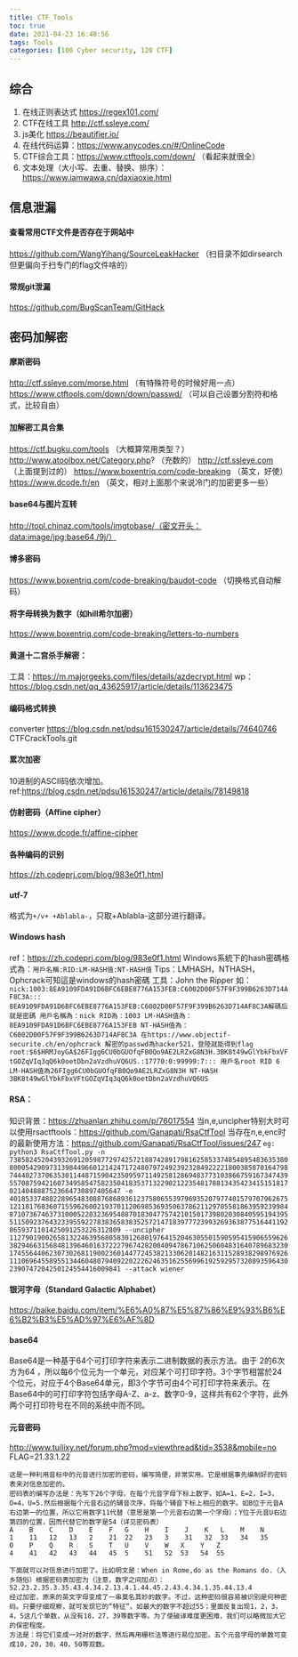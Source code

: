 ```yaml
---
title: CTF_Tools
toc: true
date: 2021-04-23 16:48:56
tags: Tools
categories: [100 Cyber security, 120 CTF]
---
```


## 综合
1. 在线正则表达式  https://regex101.com/
1. CTF在线工具 http://ctf.ssleye.com/
1. js美化 https://beautifier.io/
1. 在线代码运算：https://www.anycodes.cn/#/OnlineCode
1. CTF综合工具：https://www.ctftools.com/down/ （看起来就很全）
1. 文本处理（大小写、去重、替换、排序）：https://www.iamwawa.cn/daxiaoxie.html


## 信息泄漏
#### 查看常用CTF文件是否存在于网站中
https://github.com/WangYihang/SourceLeakHacker （扫目录不如dirsearch但更偏向于扫专门的flag文件啥的）
#### 常规git泄漏
https://github.com/BugScanTeam/GitHack

## 密码加解密
#### 摩斯密码
http://ctf.ssleye.com/morse.html （有特殊符号的时候好用一点）
https://www.ctftools.com/down/down/passwd/ （可以自己设置分割符和格式，比较自由）
#### 加解密工具合集
https://ctf.bugku.com/tools （大概算常用类型？）
http://www.atoolbox.net/Category.php? （充数的）
http://ctf.ssleye.com （上面提到过的）
https://www.boxentriq.com/code-breaking （英文，好使）
https://www.dcode.fr/en （英文，相对上面那个来说冷门的加密更多一些）
#### base64与图片互转
http://tool.chinaz.com/tools/imgtobase/（密文开头：data:image/jpg;base64,/9j/）
#### 博多密码
https://www.boxentriq.com/code-breaking/baudot-code （切换格式自动解码）
#### 将字母转换为数字（如hill希尔加密）
https://www.boxentriq.com/code-breaking/letters-to-numbers
#### 黄道十二宫杀手解密：
工具：https://m.majorgeeks.com/files/details/azdecrypt.html
wp：https://blog.csdn.net/qq_43625917/article/details/113623475
#### 编码格式转换
converter https://blog.csdn.net/pdsu161530247/article/details/74640746
CTFCrackTools.git
#### 累次加密
10进制的ASCII码依次增加。ref:https://blog.csdn.net/pdsu161530247/article/details/78149818
#### 仿射密码（Affine cipher）
https://www.dcode.fr/affine-cipher
#### 各种编码的识别
https://zh.codeprj.com/blog/983e0f1.html
#### utf-7
 格式为`+/v+ +Ablabla-`，只取+Ablabla-这部分进行翻译。
#### Windows hash
ref：https://zh.codeprj.com/blog/983e0f1.html
Windows系統下的hash密碼格式為：`用戶名稱:RID:LM-HASH值:NT-HASH值`
Tips：LMHASH，NTHASH，Ophcrack可知這是windows的hash密碼
工具：John the Ripper
如：
    ```
nick:1003:8EA9109FDA91D6BFC6EBE8776A153FEB:C6002D00F57F9F399B6263D714AF8C3A:::
8EA9109FDA91D6BFC6EBE8776A153FEB:C6002D00F57F9F399B6263D714AF8C3A解碼后就是密碼
用戶名稱為：nick
RID為：1003
LM-HASH值為：8EA9109FDA91D6BFC6EBE8776A153FEB
NT-HASH值為：C6002D00F57F9F399B6263D714AF8C3A
在https://www.objectif-securite.ch/en/ophcrack 解密的passwd為hacker521，登陸就能得到flag
root:$6$HRMJoyGA$26FIgg6CU0bGUOfqFB0Qo9AE2LRZxG8N3H.3BK8t49wGlYbkFbxVFtGOZqVIq3qQ6k0oetDbn2aVzdhuVQ6US.:17770:0:99999:7:::
用戶名root
RID 6
LM-HASH值為26FIgg6CU0bGUOfqFB0Qo9AE2LRZxG8N3H
NT-HASH  3BK8t49wGlYbkFbxVFtGOZqVIq3qQ6k0oetDbn2aVzdhuVQ6US
    ```
#### RSA：
知识背景：https://zhuanlan.zhihu.com/p/76017554
当n,e,uncipher特别大时可以使用rsactftools：https://github.com/Ganapati/RsaCtfTool
当存在n,e,enc时的最新使用方法：https://github.com/Ganapati/RsaCtfTool/issues/247
    ```
eg:
python3 RsaCtfTool.py -n 73858245204393269120598772974257218874289179816258533748548954836353808000542909731398449660121424717248079724923923284922221800385870164798744402737063530114487159042350959711492581286948377310386675916734743955708759421607349585475823504183537132290212235481788134354234151518170214048887523664730897405647 -e 40185337488228965483088768689361237580655397969352079774015797079626751211817603607155962600219370112069853693506378621129705581863959239984871073674637310005220323695488701830477574210150173980203084059519439551150923764323395592278383658383525721471839777239932693638775164411928659371101425091253226312809 --uncipher 11279019002658132246395680583012680197641520463055015905954159065596263829466315684813964601637222796742820040947867106250604831640789683230174556440623073026811900236014477245382133062014821631152893829897692611106964558955134460480794092202226246351625569961925929573208935964302390747204250124554416009841 --attack wiener
    ```
#### 银河字母（Standard Galactic Alphabet）
https://baike.baidu.com/item/%E6%A0%87%E5%87%86%E9%93%B6%E6%B2%B3%E5%AD%97%E6%AF%8D

#### base64
Base64是一种基于64个可打印字符来表示二进制数据的表示方法。由于 2的6次方为64 ，所以每6个位元为一个单元，对应某个可打印字符。3个字节相當於24个位元，对应于4个Base64单元，即3个字节可由4个可打印字符来表示。在Base64中的可打印字符包括字母A-Z、a-z、数字0-9，这样共有62个字符，此外两个可打印符号在不同的系统中而不同。

#### 元音密码
http://www.tuilixy.net/forum.php?mod=viewthread&tid=3538&mobile=no
FLAG=21.33.1.22
```
这是一种利用音标中的元音进行加密的密码，编写简便，非常实用。它是根据事先编制好的密码表来对信息加密的。
密码表的编写办法是：先写下26个字母，在每个元音字母下标上数字。如A=1，E=2，I=3，O=4，U=5.然后根据每个元音右边的辅音次序，将每个辅音下标上相应的数字。如B位于元音A右边第一的位置，所以它用数字11代替（意思是第一个元音右边第一个字母）；Y位于元音U右边第四的位置，因而代替它的数字是54（详见密码表）
A    B    C    D    E    F   G    H    I    J    K   L    M    N
1    11   12   13   2    21  22   23   3    31   32  33   34   35
O    P    Q    R    S    T   U    V    W   X    Y   Z
4    41   42   43   44   45  5    51   52  53   54  55

下面就可以对信息进行加密了。比如明文是：When in Rome,do as the Romans do.（入乡随俗）根据密码表加密为（注意，数字之间加点）：
52.23.2.35.3.35.43.4.34.2.13.4.1.44.45.2.43.4.34.1.35.44.13.4
经过加密，原来的英文字母变成了一串莫名其妙的数字。不过，这种密码很容易被识别是何种密码。只要仔细观察，就可发现它的“特征”。如最大的数字不超过55；里面反复出现1，2，3，4，5这几个单数，从没有18，27，39等数字等。为了使破译难度更困难，我们可以略微加大它的保密程度。
方法是：将它们变成一对对的数字，然后再用栅栏法等进行易位加密。五个元音字母的单数可变成10，20，30，40，50等双数。
```
